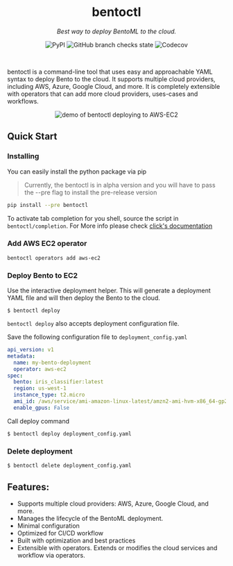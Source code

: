<div align="center">
  <h1>bentoctl</h1>
  <i>Best way to deploy BentoML to the cloud.</i>
  <p>
    <img alt="PyPI" src="https://img.shields.io/pypi/v/bentoctl?style=flat-square">
    <img alt="GitHub branch checks state" src="https://img.shields.io/github/checks-status/bentoml/bentoctl/main?style=flat-square">
    <img alt="Codecov" src="https://img.shields.io/codecov/c/github/bentoml/bentoctl?style=flat-square">
</p>
</div>

<br>

bentoctl is a command-line tool that uses easy and approachable YAML syntax to deploy Bento to the cloud.
It supports multiple cloud providers, including AWS, Azure, Google Cloud, and more. It is completely extensible with
operators that can add more cloud providers, uses-cases and workflows.

<div align="center">
<img src="https://raw.githubusercontent.com/bentoml/bentoctl/master/demo.gif"/ alt="demo of bentoctl deploying to AWS-EC2"/>
</div>

## Quick Start

### Installing
You can easily install the python package via pip

> Currently, the bentoctl is in alpha version and you will have to pass the --pre flag to install the pre-release version

```bash
pip install --pre bentoctl
```


To activate tab completion for you shell, source the script in `bentoctl/completion`.
For More info please check [click's documentation](https://click.palletsprojects.com/en/8.0.x/shell-completion/)


### Add AWS EC2 operator

`bentoctl operators add aws-ec2`


### Deploy Bento to EC2

Use the interactive deployment helper. This will generate a deployment YAML file and will then deploy the Bento to the cloud.
```
$ bentoctl deploy
```

`bentoctl deploy` also accepts deployment configuration file.

Save the following configuration file to `deployment_config.yaml`
```yaml
api_version: v1
metadata:
  name: my-bento-deployment
  operator: aws-ec2
spec:
  bento: iris_classifier:latest
  region: us-west-1
  instance_type: t2.micro
  ami_id: /aws/service/ami-amazon-linux-latest/amzn2-ami-hvm-x86_64-gp2
  enable_gpus: False
```
Call deploy command
```
$ bentoctl deploy deployment_config.yaml
```

### Delete deployment
```
$ bentoctl delete deployment_config.yaml
```

## Features:

* Supports multiple cloud providers: AWS, Azure, Google Cloud, and more.
* Manages the lifecycle of the BentoML deployment.
* Minimal configuration
* Optimized for CI/CD workflow
* Built with optimization and best practices
* Extensible with operators. Extends or modifies the cloud services and workflow via operators.
